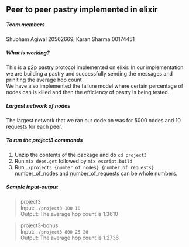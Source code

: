 ## Peer to peer pastry implemented in elixir
##### Team members
Shubham Agiwal 20562669, Karan Sharma 00174451<br>

##### What is working?
This is a p2p pastry protocol implemented on elixir. In our implementation we are building a pastry and successfully sending the messages and priniting the average hop count<br>
We have also implemented the failure model where certain percentage of nodes can is killed and then the efficiency of pastry is being tested.<br>

##### Largest network of nodes
The largest network that we ran our code on was for 5000 nodes and 10 requests for each peer.<br>

##### To run the project3 commands
1. Unzip the contents of the package and do `cd project3`<br>
2. Run `mix deps.get` followed by `mix escript.build`<br>
3. Run `./project3 {number_of_nodes} {number of requests}` number_of_nodes  and number_of_requests can be whole numbers.


##### Sample input-output
> project3<br>
Input: `./project3 100 10`<br>
Output: The average hop count is 1.3610<br>

>project3-bonus<br>
Input: `./project3 800 25 20`<br>
Output: The average hop count is 1.2736<br>
